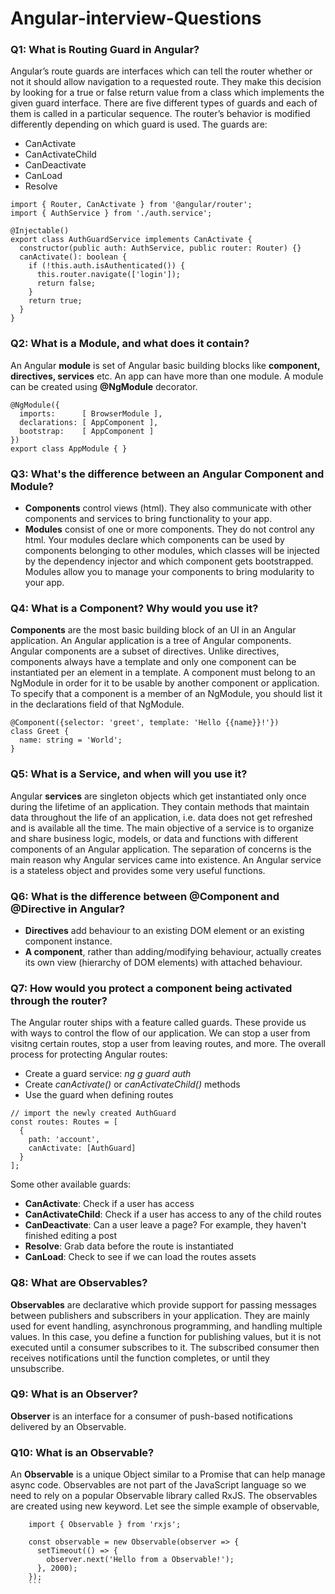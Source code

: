 # Angular-interview-Questions
### Q1: What is Routing Guard in Angular?  
Angular’s route guards are interfaces which can tell the router whether or not it should allow navigation to a requested route. They make this decision by looking for a true or false return value from a class which implements the given guard interface.
There are five different types of guards and each of them is called in a particular sequence. The router’s behavior is modified differently depending on which guard is used. The guards are:
- CanActivate
- CanActivateChild
- CanDeactivate
- CanLoad
- Resolve
```import { Injectable } from '@angular/core';
import { Router, CanActivate } from '@angular/router';
import { AuthService } from './auth.service';

@Injectable()
export class AuthGuardService implements CanActivate {
  constructor(public auth: AuthService, public router: Router) {}
  canActivate(): boolean {
    if (!this.auth.isAuthenticated()) {
      this.router.navigate(['login']);
      return false;
    }
    return true;
  }
}
```
### Q2: What is a Module, and what does it contain?  
An Angular __module__ is set of Angular basic building blocks like __component, directives, services__ etc. An app can have more than one module.
A module can be created using __@NgModule__ decorator.
```
@NgModule({
  imports:      [ BrowserModule ],
  declarations: [ AppComponent ],
  bootstrap:    [ AppComponent ]
})
export class AppModule { }
```
### Q3: What's the difference between an Angular Component and Module?  
- __Components__ control views (html). They also communicate with other components and services to bring functionality to your app.
- __Modules__ consist of one or more components. They do not control any html. Your modules declare which components can be used by components belonging to other modules, which classes will be injected by the dependency injector and which component gets bootstrapped. Modules allow you to manage your components to bring modularity to your app.
### Q4: What is a Component? Why would you use it?  
__Components__ are the most basic building block of an UI in an Angular application. An Angular application is a tree of Angular components. Angular components are a subset of directives. Unlike directives, components always have a template and only one component can be instantiated per an element in a template.
A component must belong to an NgModule in order for it to be usable by another component or application. To specify that a component is a member of an NgModule, you should list it in the declarations field of that NgModule.
```
@Component({selector: 'greet', template: 'Hello {{name}}!'})
class Greet {
  name: string = 'World';
}
```
### Q5: What is a Service, and when will you use it?  
Angular __services__ are singleton objects which get instantiated only once during the lifetime of an application. They contain methods that maintain data throughout the life of an application, i.e. data does not get refreshed and is available all the time. The main objective of a service is to organize and share business logic, models, or data and functions with different components of an Angular application.
The separation of concerns is the main reason why Angular services came into existence. An Angular service is a stateless object and provides some very useful functions.
### Q6: What is the difference between @Component and @Directive in Angular?   
- __Directives__ add behaviour to an existing DOM element or an existing component instance.
- __A component__, rather than adding/modifying behaviour, actually creates its own view (hierarchy of DOM elements) with attached behaviour.
### Q7: How would you protect a component being activated through the router?  
The Angular router ships with a feature called guards. These provide us with ways to control the flow of our application. We can stop a user from visitng certain routes, stop a user from leaving routes, and more. The overall process for protecting Angular routes:
- Create a guard service: _ng g guard auth_
- Create _canActivate()_ or _canActivateChild()_ methods
- Use the guard when defining routes
```
// import the newly created AuthGuard
const routes: Routes = [
  {
    path: 'account',
    canActivate: [AuthGuard]
  }
];
```
Some other available guards:
- __CanActivate__: Check if a user has access
- __CanActivateChild__: Check if a user has access to any of the child routes
- __CanDeactivate__: Can a user leave a page? For example, they haven't finished editing a post
- __Resolve__: Grab data before the route is instantiated
- __CanLoad__: Check to see if we can load the routes assets
### Q8: What are Observables?  
__Observables__ are declarative which provide support for passing messages between publishers and subscribers in your application.
They are mainly used for event handling, asynchronous programming, and handling multiple values. In this case, you define a function for publishing values, but it is not executed until a consumer subscribes to it. The subscribed consumer then receives notifications until the function completes, or until they unsubscribe.
### Q9:  What is an Observer?  
__Observer__ is an interface for a consumer of push-based notifications delivered by an Observable.
### Q10: What is an Observable?  
An __Observable__ is a unique Object similar to a Promise that can help manage async code. Observables are not part of the JavaScript language so we need to rely on a popular Observable library called RxJS.
The observables are created using new keyword. Let see the simple example of observable,
```
    import { Observable } from 'rxjs';

    const observable = new Observable(observer => {
      setTimeout(() => {
        observer.next('Hello from a Observable!');
      }, 2000);
    });
    ```

